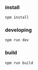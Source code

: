 ### install
```bash
npm install
```
### developing
```bash
npm run dev
```
### build
```bash
npm run build
```
